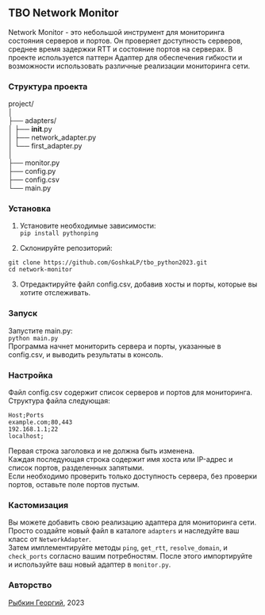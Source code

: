 ## TBO Network Monitor
Network Monitor - это небольшой инструмент для мониторинга состояния серверов и портов. 
Он проверяет доступность серверов, среднее время задержки RTT и состояние портов на серверах. 
В проекте используется паттерн Адаптер для обеспечения гибкости и возможности использовать различные реализации мониторинга сети.

### Структура проекта
project/  
│  
├── adapters/  
│   ├── __init__.py  
│   ├── network_adapter.py  
│   └── first_adapter.py  
│  
├── monitor.py  
├── config.py  
├── config.csv  
└── main.py  
### Установка
1. Установите необходимые зависимости:  
```pip install pythonping```

2. Склонируйте репозиторий:
```
git clone https://github.com/GoshkaLP/tbo_python2023.git
cd network-monitor
```
3. Отредактируйте файл config.csv, добавив хосты и порты, которые вы хотите отслеживать.
### Запуск  
Запустите main.py:  
```python main.py```  
Программа начнет мониторить сервера и порты, указанные в config.csv, и выводить результаты в консоль.

### Настройка
Файл config.csv содержит список серверов и портов для мониторинга.   
Структура файла следующая:
```
Host;Ports
example.com;80,443
192.168.1.1;22
localhost;
```
Первая строка заголовка и не должна быть изменена.  
Каждая последующая строка содержит имя хоста или IP-адрес и список портов, разделенных запятыми.  
Если необходимо проверить только доступность сервера, без проверки портов, оставьте поле портов пустым.  

### Кастомизация
Вы можете добавить свою реализацию адаптера для мониторинга сети. 
Просто создайте новый файл в каталоге `adapters` и наследуйте ваш класс от `NetworkAdapter`.   
Затем имплементируйте методы `ping`, `get_rtt`, `resolve_domain`, и `check_ports` согласно вашим потребностям. 
После этого импортируйте и используйте ваш новый адаптер в `monitor.py`.

### Авторство
[Рыбкин Георгий](https://gmrybkin.com), 2023